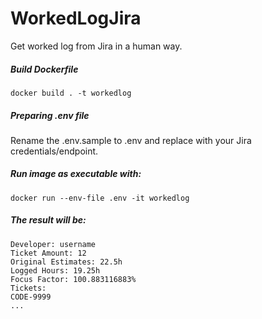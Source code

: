 # WorkedLogJira
Get worked log from Jira in a human way.


##### Build Dockerfile
```
docker build . -t workedlog
```

##### Preparing .env file
Rename the .env.sample to .env and replace with your Jira credentials/endpoint.


##### Run image as executable with:
```
docker run --env-file .env -it workedlog
```

##### The result will be:
```
Developer: username
Ticket Amount: 12
Original Estimates: 22.5h
Logged Hours: 19.25h
Focus Factor: 100.883116883%
Tickets:
CODE-9999
...
```